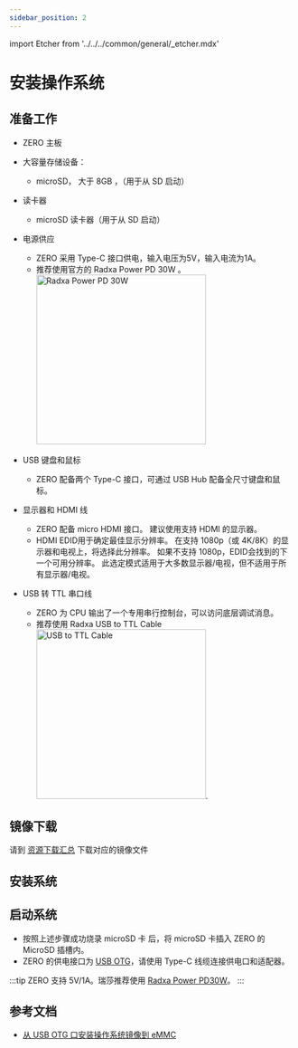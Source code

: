 ```yaml
---
sidebar_position: 2
---
```


import Etcher from '../../../common/general/\_etcher.mdx'

# 安装操作系统

## 准备工作

- ZERO 主板

- 大容量存储设备：

  - microSD， 大于 8GB ，（用于从 SD 启动）

- 读卡器

  - microSD 读卡器（用于从 SD 启动）

- 电源供应

  - ZERO 采用 Type-C 接口供电，输入电压为5V，输入电流为1A。
  - 推荐使用官方的 Radxa Power PD 30W 。<img src="/img/accessories/pd-30w.webp" alt="Radxa Power PD 30W" width="300" />

- USB 键盘和鼠标

  - ZERO 配备两个 Type-C 接口，可通过 USB Hub 配备全尺寸键盘和鼠标。

- 显示器和 HDMI 线

  - ZERO 配备 micro HDMI 接口。 建议使用支持 HDMI 的显示器。
  - HDMI EDID用于确定最佳显示分辨率。 在支持 1080p（或 4K/8K）的显示器和电视上，将选择此分辨率。 如果不支持 1080p，EDID会找到的下一个可用分辨率。 此选定模式适用于大多数显示器/电视，但不适用于所有显示器/电视。

- USB 转 TTL 串口线

  - ZERO 为 CPU 输出了一个专用串行控制台，可以访问底层调试消息。
  - 推荐使用 Radxa USB to TTL Cable <img src="/img/accessories/usb-ttl.webp" alt="USB to TTL Cable" width="300" />.

## 镜像下载

请到 [资源下载汇总](./download) 下载对应的镜像文件

## 安装系统

<Etcher model="zero" />

## 启动系统

- 按照上述步骤成功烧录 microSD 卡 后，将 microSD 卡插入 ZERO 的 MicroSD 插槽内。
- ZERO 的供电接口为 [USB OTG](../hardware-design/hardware-interface)，请使用 Type-C 线缆连接供电口和适配器。

:::tip
ZERO 支持 5V/1A。瑞莎推荐使用 [Radxa Power PD30W](../accessories/pd-30w)。
:::

## 参考文档

- [从 USB OTG 口安装操作系统镜像到 eMMC](../low-level-dev/install-os-on-emmc)
